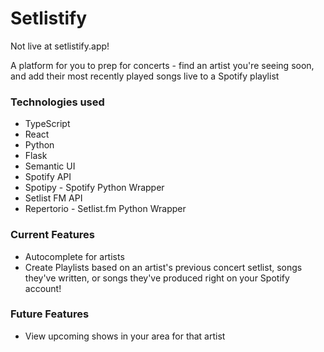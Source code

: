 # Setlistify
Not live at setlistify.app!

A platform for you to prep for concerts - find an artist you're seeing soon, and add their most recently played songs live to a Spotify playlist

### Technologies used
* TypeScript
* React
* Python
* Flask
* Semantic UI
* Spotify API
* Spotipy - Spotify Python Wrapper
* Setlist FM API
* Repertorio - Setlist.fm Python Wrapper

### Current Features
* Autocomplete for artists
* Create Playlists based on an artist's previous concert setlist, 
songs they've written, or songs they've produced right on your Spotify account!

### Future Features
* View upcoming shows in your area for that artist 